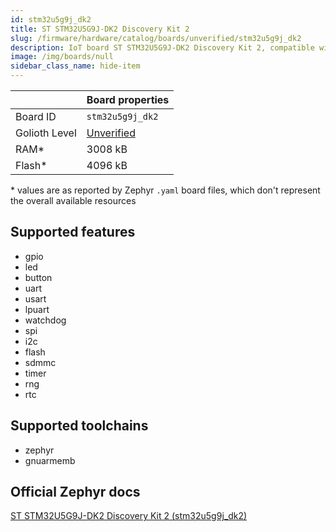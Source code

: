 ```yaml
---
id: stm32u5g9j_dk2
title: ST STM32U5G9J-DK2 Discovery Kit 2
slug: /firmware/hardware/catalog/boards/unverified/stm32u5g9j_dk2
description: IoT board ST STM32U5G9J-DK2 Discovery Kit 2, compatible with Golioth at unverified level.
image: /img/boards/null
sidebar_class_name: hide-item
---
```


[//]: # (This is an auto-generated file, do not edit! Changes to it will be lost upon re-generation)



|                | Board properties     |
| -------------  | -------------------- |
| Board ID       | `stm32u5g9j_dk2` |
| Golioth Level  | [Unverified](/firmware/hardware#unverified-boards) |
| RAM*           | 3008 kB |
| Flash*         | 4096 kB |

\* values are as reported by Zephyr `.yaml` board files, which don't represent the overall available resources



## Supported features

* gpio
* led
* button
* uart
* usart
* lpuart
* watchdog
* spi
* i2c
* flash
* sdmmc
* timer
* rng
* rtc

## Supported toolchains

* zephyr
* gnuarmemb

## Official Zephyr docs

[ST STM32U5G9J-DK2 Discovery Kit 2 (stm32u5g9j_dk2)](https://docs.zephyrproject.org/latest/boards/st/stm32u5g9j_dk2/doc/index.html)
